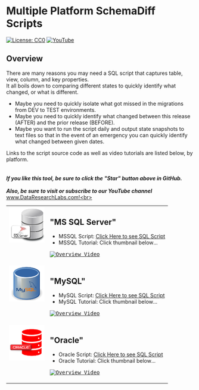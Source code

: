 # Multiple Platform SchemaDiff Scripts
[![License: CC0](https://img.shields.io/badge/License-CC0-red)](LICENSE "Creative Commons Zero License by DataResearchLabs (effectively = Public Domain")
[![YouTube](https://img.shields.io/badge/YouTube-DataResearchLabs-brightgreen)](http://www.DataResearchLabs.com)

## Overview
There are many reasons you may need a SQL script that captures table, view, column, and key properties.  
It all boils down to comparing different states to quickly identify what changed, or what is different.


* Maybe you need to quickly isolate what got missed in the migrations from DEV to TEST environments.  
* Maybe you need to quickly identify what changed between this release (AFTER) and the prior release (BEFORE).  
* Maybe you want to run the script daily and output state snapshots to text files so that in the event of an emergency you can quickly identify what changed between given dates.


Links to the script source code as well as video tutorials are listed below, by platform.
<br>
<br>
<br>
***If you like this tool, be sure to click the "Star" button above in GitHub.*** <br>
<br>
***Also, be sure to visit or subscribe to our YouTube channel*** www.DataResearchLabs.com!<br>
<br>


<table>

<tr>
  <td valign="top">
    <img src="https://github.com/DataResearchLabs/sql_scripts/blob/main/mssql/img/mssql_icon.png" width="96px">
  </td>
  <td>


## "MS SQL Server"
* MSSQL Script: [Click Here to see SQL Script](https://raw.githubusercontent.com/DataResearchLabs/sql_scripts/main/mssql/schemadiff/simple_schema_dump.sql)<br>
* MSSQL Tutorial: Click thumbnail below...<br>
<kbd>
<a href="http://www.youtube.com/watch?feature=player_embedded&v=Vxf3SM38Ar0" target="_blank">
<img src="http://img.youtube.com/vi/Vxf3SM38Ar0/0.jpg" alt="Overview Video" width="200" />
</a>
</kbd>
    <br>
    <br>
  </td>
</tr>



<tr>
  <td valign="top">
    <img src="https://github.com/DataResearchLabs/sql_scripts/blob/main/mysql/img/mysql_icon.png" width="96px">
  </td>
  <td>


## "MySQL"
* MySQL Script: [Click Here to see SQL Script](https://raw.githubusercontent.com/DataResearchLabs/sql_scripts/main/mysql/schemadiff/simple_schema_dump.sql)<br>
* MySQL Tutorial: Click thumbnail below...<br>
<kbd>
<a href="http://www.youtube.com/watch?feature=player_embedded&v=LwfagEfficU" target="_blank">
<img src="http://img.youtube.com/vi/LwfagEfficU/0.jpg" alt="Overview Video" width="200" />
</a>
</kbd>
    <br>
    <br>
  </td>
</tr>



<tr>
  <td valign="top">
    <img src="https://github.com/DataResearchLabs/sql_scripts/blob/main/oracle/img/oracle_icon.png" width="96px">
  </td>
  <td>
    
    
## "Oracle"
* Oracle Script: [Click Here to see SQL Script](https://raw.githubusercontent.com/DataResearchLabs/sql_scripts/main/oracle/schemadiff/simple_schema_dump.sql)<br>
* Oracle Tutorial: Click thumbnail below...<br>
<kbd>
<a href="http://www.youtube.com/watch?feature=player_embedded&v=kzemPW1156s" target="_blank">
<img src="http://img.youtube.com/vi/kzemPW1156s/0.jpg" alt="Overview Video" width="200" />
</a>
</kbd>
    <br>
    <br>
  </td>
</tr>


</table>


